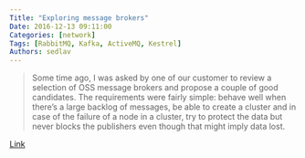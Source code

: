 ```yaml
---
Title: "Exploring message brokers"
Date: 2016-12-13 09:11:00
Categories: [network]
Tags: [RabbitMQ, Kafka, ActiveMQ, Kestrel]
Authors: sedlav
---
```


> Some time ago, I was asked by one of our customer to review a selection of OSS message brokers and propose a couple of good candidates. The requirements were fairly simple: behave well when there’s a large backlog of messages, be able to create a cluster and in case of the failure of a node in a cluster, try to protect the data but never blocks the publishers even though that might imply data lost.

[Link](https://www.percona.com/blog/2014/05/05/exploring-message-brokers/)
